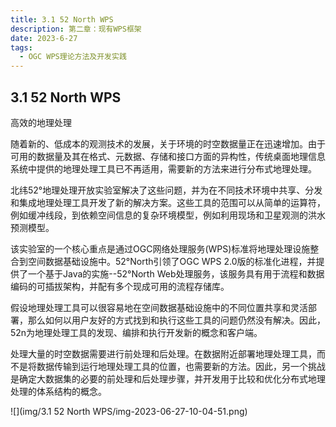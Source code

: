 ```yaml
---
title: 3.1 52 North WPS
description: 第二章：现有WPS框架
date: 2023-6-27
tags:
  - OGC WPS理论方法及开发实践
---
```


## 3.1 52 North WPS

高效的地理处理

随着新的、低成本的观测技术的发展，关于环境的时空数据量正在迅速增加。由于可用的数据量及其在格式、元数据、存储和接口方面的异构性，传统桌面地理信息系统中提供的地理处理工具已不再适用，需要新的方法来进行分布式地理处理。



北纬52°地理处理开放实验室解决了这些问题，并为在不同技术环境中共享、分发和集成地理处理工具开发了新的解决方案。这些工具的范围可以从简单的运算符，例如缓冲线段，到依赖空间信息的复杂环境模型，例如利用现场和卫星观测的洪水预测模型。



该实验室的一个核心重点是通过OGC网络处理服务(WPS)标准将地理处理设施整合到空间数据基础设施中。52°North引领了OGC WPS 2.0版的标准化进程，并提供了一个基于Java的实施--52°North Web处理服务，该服务具有用于流程和数据编码的可插拔架构，并配有多个现成可用的流程存储库。



假设地理处理工具可以很容易地在空间数据基础设施中的不同位置共享和灵活部署，那么如何以用户友好的方式找到和执行这些工具的问题仍然没有解决。因此，52n为地理处理工具的发现、编排和执行开发新的概念和客户端。



处理大量的时空数据需要进行前处理和后处理。在数据附近部署地理处理工具，而不是将数据传输到运行地理处理工具的位置，也需要新的方法。因此，另一个挑战是确定大数据集的必要的前处理和后处理步骤，并开发用于比较和优化分布式地理处理的体系结构的概念。

![](img/3.1 52 North WPS/img-2023-06-27-10-04-51.png)